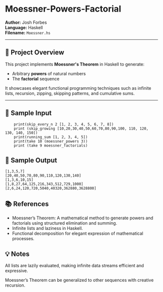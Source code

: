 # Moessner-Powers-Factorial

**Author:** Josh Forbes  
**Language:** Haskell  
**Filename:** `Moessner.hs`

---

## 🧠 Project Overview

This project implements **Moessner's Theorem** in Haskell to generate:

- Arbitrary **powers** of natural numbers  
- The **factorial** sequence  

It showcases elegant functional programming techniques such as infinite lists, recursion, zipping, skipping patterns, and cumulative sums.

---

## 📄 Sample Input

~~~~~~~~~~~~~~~~~~~
    print(skip_every_n 2 [1, 2, 3, 4, 5, 6, 7, 8])
    print (skip_growing [10,20,30,40,50,60,70,80,90,100, 110, 120, 130, 140, 150])
    print(running_sum [1, 2, 3, 4, 5])
    print(take 10 (moessner_powers 3))
    print (take 9 moessner_factorials)
~~~~~~~~~~~~~~~~~~~
## 📄 Sample Output

~~~~~~~~~~~~~~~~~~~
[1,3,5,7]
[20,40,50,70,80,90,110,120,130,140]
[1,3,6,10,15]
[1,8,27,64,125,216,343,512,729,1000]
[2,6,24,120,720,5040,40320,362880,3628800]
~~~~~~~~~~~~~~~~~~~

## 📚 References
* Moessner’s Theorem: A mathematical method to generate powers and factorials using structured elimination and summing.
* Infinite lists and laziness in Haskell.
* Functional decomposition for elegant expression of mathematical processes.

## 💡 Notes
All lists are lazily evaluated, making infinite data streams efficient and expressive.

Moessner’s Theorem can be generalized to other sequences with creative recursion.
